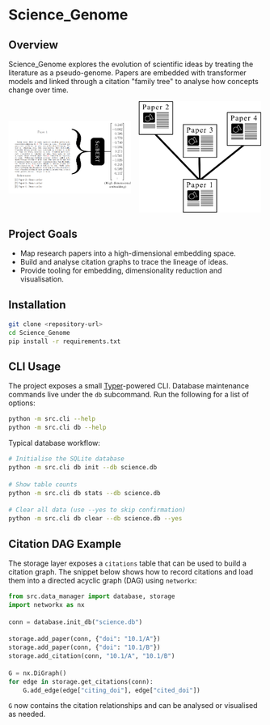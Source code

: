 # Science_Genome

## Overview
Science_Genome explores the evolution of scientific ideas by treating the literature as a pseudo-genome. Papers are embedded with transformer models and linked through a citation "family tree" to analyse how concepts change over time.

<div style="display: flex; gap: 1rem; align-items: center;">
  <img src="assets/embedding.png" alt="Embedding diagram" style="width: 48%;" />
  <img src="assets/basic_tree.png" alt="Tree diagram" style="width: 48%;" />
</div>

## Project Goals
- Map research papers into a high-dimensional embedding space.
- Build and analyse citation graphs to trace the lineage of ideas.
- Provide tooling for embedding, dimensionality reduction and visualisation.

## Installation
```bash
git clone <repository-url>
cd Science_Genome
pip install -r requirements.txt
```

## CLI Usage
The project exposes a small [Typer](https://typer.tiangolo.com/)-powered CLI.
Database maintenance commands live under the `db` subcommand. Run the
following for a list of options:

```bash
python -m src.cli --help
python -m src.cli db --help
```

Typical database workflow:

```bash
# Initialise the SQLite database
python -m src.cli db init --db science.db

# Show table counts
python -m src.cli db stats --db science.db

# Clear all data (use --yes to skip confirmation)
python -m src.cli db clear --db science.db --yes
```

## Citation DAG Example
The storage layer exposes a `citations` table that can be used to build a citation graph. The snippet below shows how to record citations and load them into a directed acyclic graph (DAG) using `networkx`:

```python
from src.data_manager import database, storage
import networkx as nx

conn = database.init_db("science.db")

storage.add_paper(conn, {"doi": "10.1/A"})
storage.add_paper(conn, {"doi": "10.1/B"})
storage.add_citation(conn, "10.1/A", "10.1/B")

G = nx.DiGraph()
for edge in storage.get_citations(conn):
    G.add_edge(edge["citing_doi"], edge["cited_doi"])
```

`G` now contains the citation relationships and can be analysed or visualised as needed.
